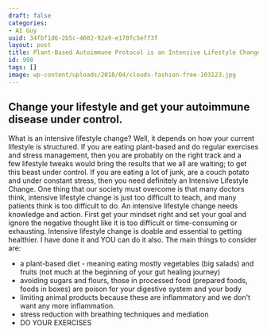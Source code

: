 ```yaml
---
draft: false
categories:
- AI Guy
uuid: 34fbf1d6-2b5c-4602-92a9-e170fc5eff3f
layout: post
title: Plant-Based Autoimmune Protocol is an Intensive Lifestyle Change
id: 998
tags: []
image: wp-content/uploads/2018/04/clouds-fashion-free-103123.jpg
---
```


## Change your lifestyle and get your autoimmune disease under control.
What is an intensive lifestyle change? Well, it depends on how your current lifestyle is structured. If you are eating plant-based and do regular exercises and stress management, then you are probably on the right track and a few&nbsp;lifestyle&nbsp;tweaks would bring the results that we all are waiting; to get this beast under control. If you are eating a lot of junk, are a couch potato and under constant&nbsp;stress, then you need definitely an&nbsp;Intensive Lifestyle Change. One thing that our society must overcome is that many doctors think,&nbsp;intensive lifestyle change is just too difficult to teach, and many patients think is too difficult to do. An intensive lifestyle change&nbsp;needs knowledge and action. First get your mindset right and set your goal and ignore the negative thought like it is too difficult&nbsp;or time-consuming or exhausting. Intensive lifestyle change is doable and essential to getting healthier. I have done it and YOU can do it also. The main things to consider are:
- a plant-based diet - meaning eating mostly vegetables (big salads)&nbsp;and fruits (not much at the beginning&nbsp;of your gut healing journey)
- avoiding sugars and flours, those in processed food (prepared foods, foods in boxes) are poison&nbsp;for your digestive system and your body
- limiting animal products because these are inflammatory and we don't want any more inflammation.
- stress reduction with breathing techniques&nbsp;and mediation
- DO YOUR&nbsp;EXERCISES
